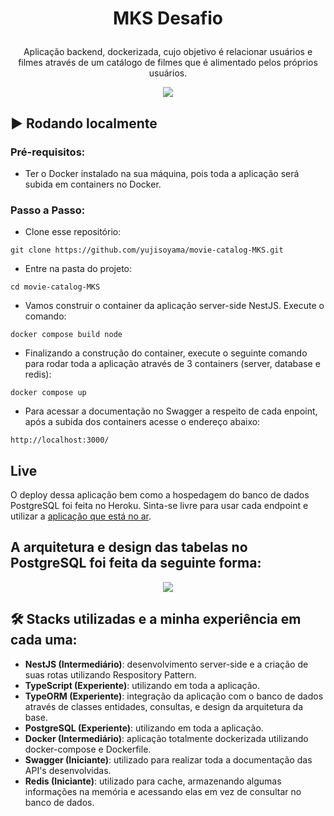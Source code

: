 # <p align="center"> MKS Desafio </p>

<p align="center">Aplicação backend, dockerizada, cujo objetivo é relacionar usuários e filmes através de um catálogo de filmes que é alimentado pelos próprios usuários.</p>

<p align="center"><img src="https://user-images.githubusercontent.com/64661100/203472585-42218034-b984-43a5-b32e-a3ae866f1fa5.png" /></p>

## ▶️ Rodando localmente
### Pré-requisitos:
   - Ter o Docker instalado na sua máquina, pois toda a aplicação será subida em containers no Docker.

### Passo a Passo:
   - Clone esse repositório:
   ```
   git clone https://github.com/yujisoyama/movie-catalog-MKS.git
   ```
   - Entre na pasta do projeto:
   ```
   cd movie-catalog-MKS
   ```
   - Vamos construir o container da aplicação server-side NestJS. Execute o comando:
   ```
   docker compose build node
   ```
   - Finalizando a construção do container, execute o seguinte comando para rodar toda a aplicação através de 3 containers (server, database e redis):
   ```
   docker compose up
   ```
   - Para acessar a documentação no Swagger a respeito de cada enpoint, após a subida dos containers acesse o endereço abaixo: 
   ```
   http://localhost:3000/
   ```
## Live
  O deploy dessa aplicação bem como a hospedagem do banco de dados PostgreSQL foi feita no Heroku. Sinta-se livre para usar cada endpoint e utilizar a [aplicação que está no ar](https://mks-desafio-backend.herokuapp.com/).
   
## A arquitetura e design das tabelas no PostgreSQL foi feita da seguinte forma:
<p align="center"><img src="https://user-images.githubusercontent.com/64661100/203474191-7dc33f98-ccf8-4e75-9646-03d98d501ef0.png" /></p>

## 🛠 Stacks utilizadas e a minha experiência em cada uma:

- <strong>NestJS (Intermediário)</strong>: desenvolvimento server-side e a criação de suas rotas utilizando Respository Pattern.
- <strong>TypeScript (Experiente)</strong>: utilizando em toda a aplicação.
- <strong>TypeORM (Experiente)</strong>: integração da aplicação com o banco de dados através de classes entidades, consultas, e design da arquitetura da base.
- <strong>PostgreSQL (Experiente)</strong>: utilizando em toda a aplicação.
- <strong>Docker (Intermediário)</strong>: aplicação totalmente dockerizada utilizando docker-compose e Dockerfile.
- <strong>Swagger (Iniciante)</strong>: utilizado para realizar toda a documentação das API's desenvolvidas.
- <strong>Redis (Iniciante)</strong>: utilizado para cache, armazenando algumas informações na memória e acessando elas em vez de consultar no banco de dados.


